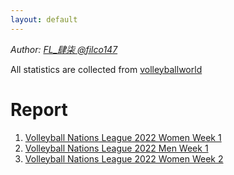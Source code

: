 ```yaml
---
layout: default
---
```

_Author: [FL_肆柒 @filco147](https://www.plurk.com/filco147)_

All statistics are collected from [volleyballworld](https://en.volleyballworld.com/)

# Report
1. [Volleyball Nations League 2022 Women Week 1](stats/vnl-2022_women_week%201_report.html)
2. [Volleyball Nations League 2022 Men Week 1](stats/vnl-2022_men_week%201_report.html)
3. [Volleyball Nations League 2022 Women Week 2](stats/vnl-2022_women_week%202_report.html)
